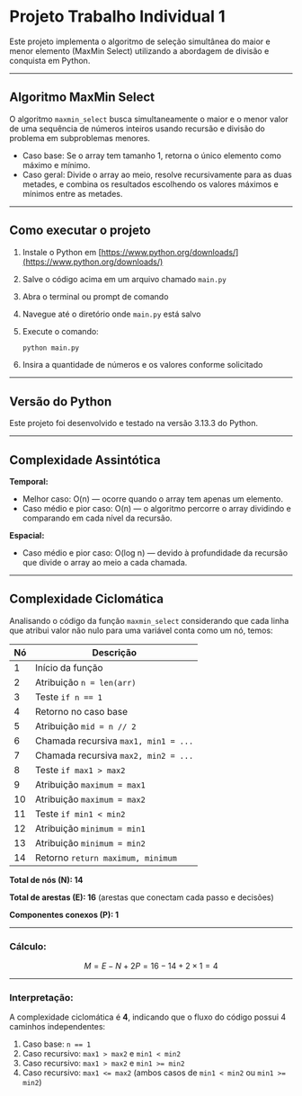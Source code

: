 # Projeto Trabalho Individual 1

Este projeto implementa o algoritmo de seleção simultânea do maior e menor elemento (MaxMin Select) utilizando a abordagem de divisão e conquista em Python.

---

## Algoritmo MaxMin Select

O algoritmo `maxmin_select` busca simultaneamente o maior e o menor valor de uma sequência de números inteiros usando recursão e divisão do problema em subproblemas menores.

* Caso base: Se o array tem tamanho 1, retorna o único elemento como máximo e mínimo.
* Caso geral: Divide o array ao meio, resolve recursivamente para as duas metades, e combina os resultados escolhendo os valores máximos e mínimos entre as metades.

---

## Como executar o projeto

1. Instale o Python em [https://www.python.org/downloads/](https://www.python.org/downloads/)
2. Salve o código acima em um arquivo chamado `main.py`
3. Abra o terminal ou prompt de comando
4. Navegue até o diretório onde `main.py` está salvo
5. Execute o comando:

   ```bash
   python main.py
   ```
6. Insira a quantidade de números e os valores conforme solicitado

---

## Versão do Python

Este projeto foi desenvolvido e testado na versão 3.13.3 do Python.

---

## Complexidade Assintótica

**Temporal:**

* Melhor caso: O(n) — ocorre quando o array tem apenas um elemento.
* Caso médio e pior caso: O(n) — o algoritmo percorre o array dividindo e comparando em cada nível da recursão.

**Espacial:**

* Caso médio e pior caso: O(log n) — devido à profundidade da recursão que divide o array ao meio a cada chamada.

---

## Complexidade Ciclomática

Analisando o código da função `maxmin_select` considerando que cada linha que atribui valor não nulo para uma variável conta como um nó, temos:

| Nó | Descrição                            |
| -- | ------------------------------------ |
| 1  | Início da função                     |
| 2  | Atribuição `n = len(arr)`            |
| 3  | Teste `if n == 1`                    |
| 4  | Retorno no caso base                 |
| 5  | Atribuição `mid = n // 2`            |
| 6  | Chamada recursiva `max1, min1 = ...` |
| 7  | Chamada recursiva `max2, min2 = ...` |
| 8  | Teste `if max1 > max2`               |
| 9  | Atribuição `maximum = max1`          |
| 10 | Atribuição `maximum = max2`          |
| 11 | Teste `if min1 < min2`               |
| 12 | Atribuição `minimum = min1`          |
| 13 | Atribuição `minimum = min2`          |
| 14 | Retorno `return maximum, minimum`    |

**Total de nós (N): 14**

**Total de arestas (E): 16** (arestas que conectam cada passo e decisões)

**Componentes conexos (P): 1**

---

### Cálculo:

$$
M = E - N + 2P = 16 - 14 + 2 \times 1 = 4
$$

---

### Interpretação:

A complexidade ciclomática é **4**, indicando que o fluxo do código possui 4 caminhos independentes:

1. Caso base: `n == 1`
2. Caso recursivo: `max1 > max2` e `min1 < min2`
3. Caso recursivo: `max1 > max2` e `min1 >= min2`
4. Caso recursivo: `max1 <= max2` (ambos casos de `min1 < min2` ou `min1 >= min2`)
